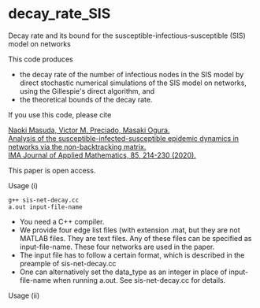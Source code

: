 # decay_rate_SIS
Decay rate and its bound for the susceptible-infectious-susceptible (SIS) model on networks

This code produces 
- the decay rate of the number of infectious nodes in the SIS model by direct stochastic numerical simulations of the SIS model on networks, using the Gillespie's direct algorithm, and
- the theoretical bounds of the decay rate.

If you use this code, please cite

[Naoki Masuda, Victor M. Preciado, Masaki Ogura.  
Analysis of the susceptible-infected-susceptible epidemic dynamics in networks via the non-backtracking matrix.  
IMA Journal of Applied Mathematics, 85, 214-230 (2020).](https://doi.org/10.1093/imamat/hxaa003)

This paper is open access.

Usage (i)

```
g++ sis-net-decay.cc  
a.out input-file-name
```

- You need a C++ compiler.
- We provide four edge list files (with extension .mat, but they are not MATLAB files. They are text files. Any of these files can be specified as input-file-name. These four networks are used in the paper.
- The input file has to follow a certain format, which is described in the preample of sis-net-decay.cc
- One can alternatively set the data_type as an integer in place of input-file-name when running a.out. See sis-net-decay.cc for details.

Usage (ii)
